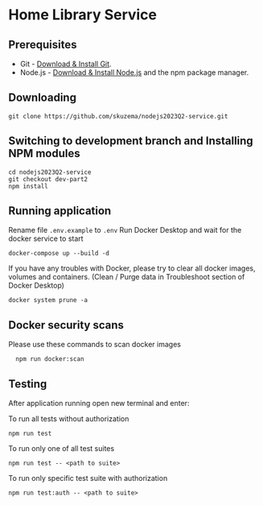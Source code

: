 # Home Library Service

## Prerequisites

- Git - [Download & Install Git](https://git-scm.com/downloads).
- Node.js - [Download & Install Node.js](https://nodejs.org/en/download/) and the npm package manager.

## Downloading

```
git clone https://github.com/skuzema/nodejs2023Q2-service.git
```

## Switching to development branch and Installing NPM modules

```
cd nodejs2023Q2-service
git checkout dev-part2
npm install
```

## Running application

Rename file `.env.example` to `.env`
Run Docker Desktop and wait for the docker service to start

```
docker-compose up --build -d
```

If you have any troubles with Docker, please try to clear all docker images, volumes and containers.
(Clean / Purge data in Troubleshoot section of Docker Desktop)

```
docker system prune -a
```

## Docker security scans

Please use these commands to scan docker images

```
  npm run docker:scan
```

## Testing

After application running open new terminal and enter:

To run all tests without authorization

```
npm run test
```

To run only one of all test suites

```
npm run test -- <path to suite>
```

To run only specific test suite with authorization

```
npm run test:auth -- <path to suite>
```

